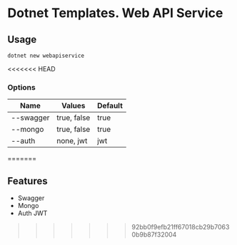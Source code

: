 # Dotnet Templates. Web API Service

## Usage

```
dotnet new webapiservice
```

<<<<<<< HEAD
### Options

| Name        | Values        | Default |
| ----------- | ------------- | ------- |
| --swagger   | true, false   | true    |
| --mongo     | true, false   | true    |
| --auth      | none, jwt     | jwt     |
=======
## Features

- Swagger
- Mongo
- Auth JWT
>>>>>>> 92bb0f9efb21ff67018cb29b70630b9b87f32004
